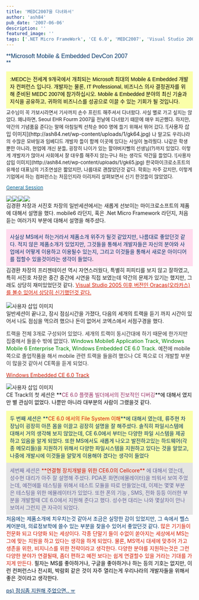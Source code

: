 ```yaml
---
title: 'MEDC2007을 다녀와서'
author: 'ash84'
pub_date: '2007-06-06'
description: ''
featured_image: ''
tags: ['.NET Micro FrameWork', 'CE 6.0', 'MEDC2007', 'Visual Studio 2005', 'Visual Studio Oracas', 'Windows Mobile 6.0']
---
```



<font color="#003366" size="3"><font face="arial,helvetica,sans-serif">**Microsoft Mobile & Embedded DevCon 2007  
**<font size="2"></font></font></font>

<div style="PADDING-BOTTOM: 10px; BACKGROUND-COLOR: #faffa9; PADDING-LEFT: 10px; PADDING-RIGHT: 10px; PADDING-TOP: 10px"><font face="arial,helvetica,sans-serif">:</font><font color="#000000"><font face="arial,helvetica,sans-serif">MEDC는 전세계 9개국에서 개최되는 Microsoft 최대의 Mobile & Embedded 개발자 컨퍼런스 입니다. 개발자는 물론, IT Professional, 비즈니스 의사 결정권자를 위해 준비된 MEDC 2007에 참가하십시오. Mobile & Embedded 분야의 최신 기술과 지식을 공유하고, 귀하의 비즈니스를 성공으로 이끌 수 있는 기회가 될 것입니다.</font></font></div>  
<font size="1"><font size="2">교수님이 꼭 가보시라면서 기사까지 손수 프린트 해주셔서 다녀왔다. 사실 별로 가고 싶지는 않았다. 왜냐하면, Seoul EHR Fourm 2007을 전날에 다녀왔기 때문에 매우 피곤했다. 하지만, 약간의 기념품을 준다는 말에 아침일찍 선착순 900 명에 들기 위해서 뛰어 갔다.</font>  
</font>  
![사용자 삽입 이미지](http://ash84.net/wp-content/uploads/1/gk64.jpg)  
<font size="2">나 말고도 우리나라의 수많은 모바일과 임베디드 개발자 들이 함께 이곳에 있다는 사실이 놀라웠다. 나같은 학생 뿐만 아니라, 현업에 개신 분들, 굉장히 나이가 있는 할아버지뻘의 선생님(?)까지 있었다. 이렇게 개발자가 많아서 사회에서 잘 대우를 해주지 않는구나 하는 생각도 약간을 들었다. ![사용자 삽입 이미지](http://ash84.net/wp-content/uploads/1/gk65.jpg)  
 한국마이크로소프트의 유재성 대표님의 기조연설은 짧았지만, 나름대로 괜찮았던것 같다. 학회는 자주 갔지만, 이렇게 기업에서 하는 컴퍼런스는 처음인지라 이리저리 살펴보면서 신기 한것들이 많았었다.

<u><font color="#006699">General Session</font></u>

</font>![](http://ash84.net/wp-content/uploads/1/ek60.jpg)![](http://ash84.net/wp-content/uploads/1/gk67.jpg)![](http://ash84.net/wp-content/uploads/1/gk68.jpg)![](http://ash84.net/wp-content/uploads/1/gk66.jpg)  
 김경환 차장과 서진호 차장의 일반세션에서는 새롭게 선보이는 마이크로소프트의 제품에 대해서 설명을 했다. mobile6 라던지, 혹은 .Net Micro Framework 라던지, 처음듣는 여러가지 부분에 대해서 설명을 해주셨다. <div style="PADDING-BOTTOM: 10px; BACKGROUND-COLOR: #ffdaed; PADDING-LEFT: 10px; PADDING-RIGHT: 10px; PADDING-TOP: 10px"><font color="#003366">사실상 MS에서 하는거라서 제품소개 위주가 될것 같았지만, 나름대로 좋았던것 같다. 적지 않은 제품소개가 있었지만, 그것들을 통해서 개발자들은 자신의 분야와 사업에서 어떻게 이용하고 이용될수 있는지, 그리고 이것들을 통해서 새로운 아이디어를 접할수 있을것이라는 생각이 들었다</font>. </div>김경환 차장의 프리젠테이션 역시 자연스러웠다, 특별히 피피티를 보지 않고 잘하였고, 특히 서진호 차장은 중간 중간에 시연을 직접 보였는데 약간의 문제가 있기는 했지만, 그래도 상당히 재미있었던것 같다. <font color="#d41a01"><u>Visual Studio 2005 이후 버전인 Oracas(오라카스)를 볼수 있어서 상당히 신기했던것 같다.   
</u></font>  
![사용자 삽입 이미지](http://ash84.net/wp-content/uploads/1/ek62.jpg)  
 일반세션이 끝나고, 잠시 점심시간을 가졌다, 다음의 세개의 트랙을 듣기 까지 시간이 있어서 나도 점심을 먹으려 했으나 돈이 없어서 코엑스에서 서점구경을 했다.

<font color="#333333">트랙을 전체 3개로 구성되어 있었다. 세개의 트랙이 동시간대에 하기 때문에 한가지만 집중해서 들을수 밖에 없었다. <font color="#008000">Windows Mobile6 Application Track, Windows Mobile 6 Enterprise Track, Windows Embedded CE 6.0 Track</font>. 예전에 mobile 쪽으로 졸업작품을 해서 mobile 관련 트랙을 들을려 했으나 CE 쪽으로 더 개발할 부분이 많을것 같아서 CE쪽을 듣게 되었다.</font>

<u><font color="#d41a01">Windows Embedded CE 6.0 Track</font></u>

![사용자 삽입 이미지](http://ash84.net/wp-content/uploads/1/gk69.JPG)  
 CE Track의 첫 세션은 <font color="#000000">**<font color="#993366">CE 6.0 플랫폼 빌더에서의 진보적인 디버깅</font>**에 대해서 였지만 별 관심이 없었다. 나뿐만 아니라 대부분의 사람이 그랬을것 같다. </font>

<div style="PADDING-BOTTOM: 10px; BACKGROUND-COLOR: #faffa9; PADDING-LEFT: 10px; PADDING-RIGHT: 10px; PADDING-TOP: 10px">  
<font color="#003366">두 번째 세션은 **<font color="#d41a01">CE 6.0 에서의 File System 이해</font>**에 대해서 였는데, 류주현 차장님이 굉장히 아픈 몸을 이끌고 굉장히 설명을 잘 해주셨다. 솔직히 파일시스템에 대해서 거의 생각해 보지 않았는데, CE 6.0에서 부터는 다양한 파일 시스템을 제공하고 있음을 알게 되었다. 또한 MS에서도 새롭게 나오고 발전하고있는 하드웨어(각종 메모리들)을 지원하기 위해서 다양한 파일시스템을 지원하고 있다는 것을 알았고, 나중에 개발시에 이것들을 알맞게 이용해야 겠다는 생각이 들었다</font></div><font color="#003366">  
</font>  
<div style="PADDING-BOTTOM: 10px; BACKGROUND-COLOR: #e4e4e4; PADDING-LEFT: 10px; PADDING-RIGHT: 10px; PADDING-TOP: 10px"><font color="#000000">  
</font><font color="#666699">세번째 세션은 <font color="#d41a01">**연결형 장치개발을 위한 CE6.0의 Cellcore**</font> 에 대해서 였는데, 성수현 대리가 아주 잘 설명해 주셨다. PDA폰 화면(에뮬레이터)을 띄워서 보여 주었는데, 예전에틑 테스팅을 위해서 테스트 모듈을 따로 만들었는데, 이제는 몇몇 부분은 테스팅을 위한 에뮬레이터가 있었다. 또한 폰의 기능 , SMS, 전화 등등 이러한 부분을 개발할때 CE 6.0에서 지원해 준다고 했다. 성수현 대리는 나와 몇살차이 안나 보여서 그런지 큰 자극이 되었다.   
</font></div><font color="#003366">처음에는 제품소개에 치우치는것 같아서 조금은 실망한 감이 있었지만, 그 속에서 헬스케어분야, 의료정보학에 쓸수 있는 부분을 찾을수 있어서 좋았던것 같다. <font color="#d41a01"><font color="#d41a01">많은 기기들이 전문화 되고 다양화 되는 세상이다. 각종 단말기 들이 수없이 쏟아지는 세상에서 MS는 그에 맞는 지원을 하고 있다는 생각을 하게 되었다. 물론, MS역시 대세에 맞추어 가고 생존을 위한, 비지니스를 위한 전략이라고 생각한다. 다양한 분야를 지원하는것은 그런 다양한 분야가 연결될때, 좀더 편하고 예전 보다는 쉽게 연결할수 있을 거라는 기대를 가지게 만든다</font>.   
</font>  
</font><font color="#000000">필자는 MS를 좋아하거나, 구글을 좋아하거나 하는 등의 기호는 없지만, 이런 컨퍼런스나 전시회, 박람회 같은 것이 자주 열리는게 우리나라의 개발자들을 위해서 좋은 것이라고 생각한다.</font>

<font color="#003366"><u>ps) 점심좀 지원해 주었으면.. ㅠ </u></font>



